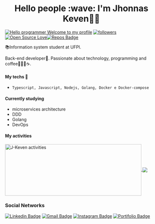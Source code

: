 <h1 align="center">Hello people :wave: I'm Jhonnas Keven🙋‍♂️</h1>


[![Hello programmer Welcome to my profile](https://img.shields.io/badge/Hello,Programmer!-Welcome-orange.svg?style=flat&logo=github)](https://github.com/j-keven) [![followers](https://img.shields.io/github/followers/j-keven?style=social)](https://github.com/j-keven?tab=followers) [![Open Source Love](https://badges.frapsoft.com/os/v2/open-source.svg?v=103)](https://github.com/j-keven)[![Repos Badge](https://badges.pufler.dev/repos/j-keven)](https://github.com/j-keven?tab=repositories)

📚Information system student at UFPI.

Back-end developer:rocket:. Passionate about technology, programming and coffee💜👨‍💻☕. 

#### My techs 💜
- `Typescript, Javascript, Nodejs, Golang, Docker e Docker-compose`

#### Currently studying

- microservices architecture
- DDD
- Golang
- DevOps

#### My activities

<a href="https://github.com/J-Keven/github-readme-stats">
  <img width=450 height=170 align="center" src="https://github-readme-stats.vercel.app/api?username=J-Keven&layout=compact&theme=algolia&show_icons=true" alt="J-Keven activities" />
</a>
<a href="https://github.com/J-Keven/github-readme-stats">
  <img align="center" src="https://github-readme-stats.vercel.app/api/top-langs/?username=J-Keven&layout=compact&theme=algolia&show_icons=true" />
</a>

### Social Networks
[![Linkedin Badge](https://img.shields.io/badge/-Jhonnas_keven-blue?style=flat-square&logo=Linkedin&logoColor=white&link=https://www.linkedin.com/in/keven-nunes-884a97159//)](https://www.linkedin.com/in/keven-nunes-884a97159//) 
[![Gmail Badge](https://img.shields.io/badge/-jhonasnunes425@gmail.com-c14438?style=flat-square&logo=Gmail&logoColor=white&link=mailto:jhonasnunes425@gmail.com)](mailto:jhonasnunes425@gmail.com)
[![Instagram Badge](https://img.shields.io/badge/-@_keven_nunes4313-6633cc?style=flat-square&labelColor=6633cc&logo=instagram&logoColor=white&link=https://www.instagram.com/keven_nunes4313/)](https://www.instagram.com/keven_nunes4313/)
[![Portifolio Badge](https://img.shields.io/badge/-Portifólio-32CD32?style=flat-square&labelColor=32CD32&logo=portifolio&logoColor=white&link=https://chronzy.com/J-keven)](https://chronzy.com/J-keven)

